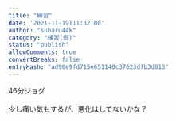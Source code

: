 ```yaml
---
title: "練習"
date: '2021-11-19T11:32:08'
author: "subaru44k"
category: "練習(弱)"
status: "publish"
allowComments: true
convertBreaks: false
entryHash: "ad98e9fd715e651140c37623dfb3d813"
---
```

46分ジョグ<br>
<br>
少し痛い気もするが、悪化はしてないかな？

